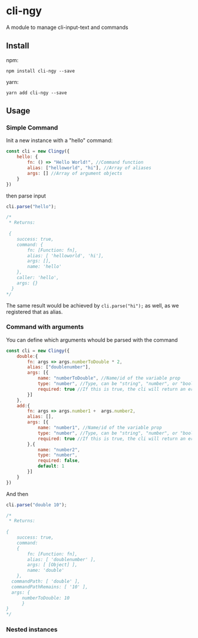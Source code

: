 # cli-ngy

A module to manage cli-input-text and commands

## Install

npm:

```shell
npm install cli-ngy --save
```
yarn:

```shell
yarn add cli-ngy --save
```

## Usage

### Simple Command

Init a new instance with a "hello" command:

```js
const cli = new Clingy({
    hello: {
        fn: () => "Hello World!", //Command function
        alias: ["helloworld", "hi"], //Array of aliases
        args: [] //Array of argument objects
    }
})
```

then parse input

```js
cli.parse("hello");

/*
 * Returns:
 
 {
    success: true,
    command: {
        fn: [Function: fn],
        alias: [ 'helloworld', 'hi'],
        args: [],
        name: 'hello'
    },
    caller: 'hello',
    args: {}
  } 
*/
```

The same result would be achieved by `cli.parse("hi");` as well, as we registered that as alias.

### Command with arguments

You can define which arguments whould be parsed with the command

```js
const cli = new Clingy({
    double:{
        fn: args => args.numberToDouble * 2,
        alias: ["doublenumber"],
        args: [{
            name: "numberToDouble", //Name/id of the variable prop
            type: "number", //Type, can be "string", "number", or "boolean"
            required: true //If this is true, the cli will return an error if no argument is present
        }]
    },
    add:{
        fn: args => args.number1 +  args.number2,
        alias: [],
        args: [{
            name: "number1", //Name/id of the variable prop
            type: "number", //Type, can be "string", "number", or "boolean"
            required: true //If this is true, the cli will return an error if no argument is present
        },{
            name: "number2",
            type: "number", 
            required: false,
            default: 1
        }]
    }
})
```
And then

```js
cli.parse("double 10");

/*
 * Returns:
 
{
    success: true,
    command:
    {
        fn: [Function: fn],
        alias: [ 'doublenumber' ],
        args: [ [Object] ],
        name: 'double'
    },
  commandPath: [ 'double' ],
  commandPathRemains: [ '10' ],
  args: {
      numberToDouble: 10
      }
}
*/
```

### Nested instances
